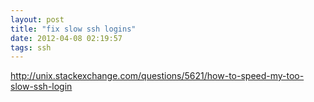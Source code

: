 ```yaml
---
layout: post
title: "fix slow ssh logins"
date: 2012-04-08 02:19:57
tags: ssh
---
```


<p>
<a href="http://unix.stackexchange.com/questions/5621/how-to-speed-my-too-slow-ssh-login">http://unix.stackexchange.com/questions/5621/how-to-speed-my-too-slow-ssh-login</a>
</p>
